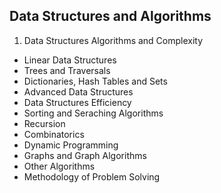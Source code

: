 ## Data Structures and Algorithms

1. Data Structures Algorithms and Complexity
* Linear Data Structures
* Trees and Traversals
* Dictionaries, Hash Tables and Sets
* Advanced Data Structures
* Data Structures Efficiency
* Sorting and Seraching Algorithms
* Recursion
* Combinatorics
* Dynamic Programming
* Graphs and Graph Algorithms
* Other Algorithms
* Methodology of Problem Solving